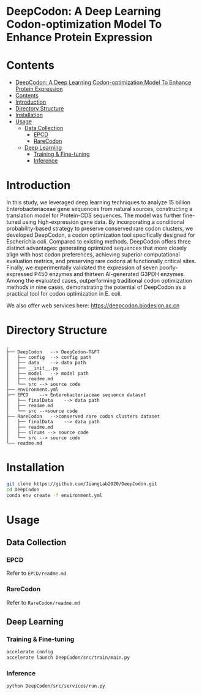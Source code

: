 
# DeepCodon: A Deep Learning Codon-optimization Model To Enhance Protein Expression
# Contents
- [DeepCodon: A Deep Learning Codon-optimization Model To Enhance Protein Expression](#deepcodon-a-deep-learning-codon-optimization-model-to-enhance-protein-expression)
- [Contents](#contents)
- [Introduction](#introduction)
- [Directory Structure](#directory-structure)
- [Installation](#installation)
- [Usage](#usage)
  - [Data Collection](#data-collection)
    - [EPCD](#epcd)
    - [RareCodon](#rarecodon)
  - [Deep Learning](#deep-learning)
    - [Training \& Fine-tuning](#training--fine-tuning)
    - [Inference](#inference)
# Introduction
In this study, we leveraged deep learning techniques to analyze 15 billion Enterobacteriaceae gene sequences from natural sources, constructing a translation model for Protein-CDS sequences. The model was further fine-tuned using high-expression gene data. By incorporating a conditional probability-based strategy to preserve conserved rare codon clusters, we developed DeepCodon, a codon optimization tool specifically designed for Escherichia coli. Compared to existing methods, DeepCodon offers three distinct advantages: generating optimized sequences that more closely align with host codon preferences, achieving superior computational evaluation metrics, and preserving rare codons at functionally critical sites. Finally, we experimentally validated the expression of seven poorly-expressed P450 enzymes and thirteen AI-generated G3PDH enzymes. Among the evaluated cases, outperforming traditional codon optimization methods in nine cases, demonstrating the potential of DeepCodon as a practical tool for codon optimization in E. coli.

We also offer web services here: https://deepcodon.biodesign.ac.cn

# Directory Structure
```
.
├── DeepCodon   --> DeepCodon-T&FT
│   ├── config  --> config path
│   ├── data    --> data path
│   ├── __init__.py
│   ├── model   --> model path
│   ├── readme.md
│   └── src --> source code
├── environment.yml
├── EPCD    --> Enterobacteriaceae sequence dataset
│   ├── finalData    --> data path
│   ├── readme.md
│   └── src -->source code
├── RareCodon   -->conserved rare codon clusters dataset
│   ├── finalData    --> data path
│   ├── readme.md
│   ├── slrums --> source code
│   └── src --> source code
└── readme.md
```
# Installation
```bash
git clone https://github.com/JiangLab2020/DeepCodon.git
cd DeepCodon
conda env create -f environment.yml
```
# Usage
## Data Collection
### EPCD
Refer to `EPCD/readme.md`
### RareCodon
Refer to `RareCodon/readme.md`
## Deep Learning
### Training & Fine-tuning
```bash
accelerate config
accelerate launch DeepCodon/src/train/main.py
```
### Inference
```bash
python DeepCodon/src/services/run.py
```
